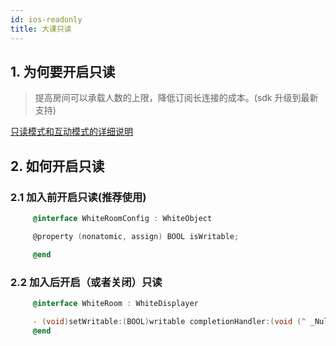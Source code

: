 ```yaml
---
id: ios-readonly
title: 大课只读
---
```

## 1. 为何要开启只读

> 提高房间可以承载人数的上限，降低订阅长连接的成本。(sdk 升级到最新支持)

[只读模式和互动模式的详细说明](/docs/doc/large-class/)

## 2. 如何开启只读

### 2.1 加入前开启只读(推荐使用)

``` Objective-C
     @interface WhiteRoomConfig : WhiteObject

     @property (nonatomic, assign) BOOL isWritable;

     @end

```

### 2.2 加入后开启（或者关闭）只读

``` Objective-C
     @interface WhiteRoom : WhiteDisplayer

     - (void)setWritable:(BOOL)writable completionHandler:(void (^ _Nullable)(BOOL isWritable, NSError * _Nullable error))completionHandler;
     @end
```
